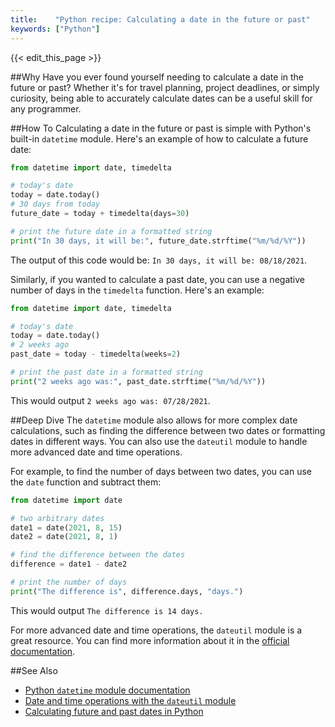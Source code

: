 ```yaml
---
title:    "Python recipe: Calculating a date in the future or past"
keywords: ["Python"]
---
```


{{< edit_this_page >}}

##Why
Have you ever found yourself needing to calculate a date in the future or past? Whether it's for travel planning, project deadlines, or simply curiosity, being able to accurately calculate dates can be a useful skill for any programmer.

##How To
Calculating a date in the future or past is simple with Python's built-in `datetime` module. Here's an example of how to calculate a future date:

```Python
from datetime import date, timedelta

# today's date
today = date.today()
# 30 days from today
future_date = today + timedelta(days=30)

# print the future date in a formatted string
print("In 30 days, it will be:", future_date.strftime("%m/%d/%Y"))
```

The output of this code would be: `In 30 days, it will be: 08/18/2021`.

Similarly, if you wanted to calculate a past date, you can use a negative number of days in the `timedelta` function. Here's an example:

```Python
from datetime import date, timedelta

# today's date
today = date.today()
# 2 weeks ago
past_date = today - timedelta(weeks=2)

# print the past date in a formatted string
print("2 weeks ago was:", past_date.strftime("%m/%d/%Y"))
```

This would output `2 weeks ago was: 07/28/2021`.

##Deep Dive
The `datetime` module also allows for more complex date calculations, such as finding the difference between two dates or formatting dates in different ways. You can also use the `dateutil` module to handle more advanced date and time operations.

For example, to find the number of days between two dates, you can use the `date` function and subtract them:

```Python
from datetime import date

# two arbitrary dates
date1 = date(2021, 8, 15)
date2 = date(2021, 8, 1)

# find the difference between the dates
difference = date1 - date2

# print the number of days
print("The difference is", difference.days, "days.")
```

This would output `The difference is 14 days.`

For more advanced date and time operations, the `dateutil` module is a great resource. You can find more information about it in the [official documentation](https://dateutil.readthedocs.io/en/stable/).

##See Also
- [Python `datetime` module documentation](https://docs.python.org/3/library/datetime.html)
- [Date and time operations with the `dateutil` module](https://dateutil.readthedocs.io/en/stable/)
- [Calculating future and past dates in Python](https://able.bio/rhett/calculating-future-and-past-dates-in-python--57c5f3c8)